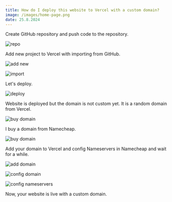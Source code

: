 ```yaml
---
title: How do I deploy this website to Vercel with a custom domain?
image: /images/home-page.png
date: 25.8.2024
---
```


Create GitHub repository and push code to the repository.

![repo](/images/repo.png)

Add new project to Vercel with importing from GitHub.

![add new](/images/add-new.png)

![import](/images/import.png)

Let's deploy.

![deploy](/images/deploy.png)

Website is deployed but the domain is not custom yet. It is a random domain from Vercel.

![buy domain](/images/home-page-screen.png)

I buy a domain from Namecheap.

![buy domain](/images/buy-domain.png)

Add your domain to Vercel and config Nameservers in Namecheap and wait for a while.

![add domain](/images/add-domain.png)

![config domain](/images/config-domain.png)

![config nameservers](/images/config-nameservers.png)

Now, your website is live with a custom domain.
